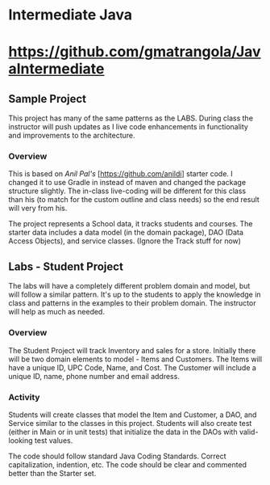 # Intermediate Java

# https://github.com/gmatrangola/JavaIntermediate

## Sample Project 

This project has many of the same patterns as the LABS. During class the instructor will push updates as I live code enhancements in functionality and improvements to the architecture.

### Overview

This is based on *Anil Pal's* [<https://github.com/anildi>] starter code. I changed it to use Gradle in instead of maven and changed the package structure slightly. The in-class live-coding will be different for this class than his (to match for the custom outline and class needs) so the end result will very from his.

The project represents a School data, it tracks students and courses. The starter data includes a data model (in the domain package), DAO (Data Access Objects), and service classes.  (Ignore the Track stuff for now)

## Labs - Student Project

The labs will have a completely different problem domain and model, but will follow a similar pattern. It's up to the students to apply the knowledge in class and patterns in the examples to their problem domain. The instructor will help as much as needed.

### Overview

The Student Project will track Inventory and sales for a store. Initially there will be two domain elements to model - Items and Customers. The Items will have a unique ID, UPC Code, Name, and Cost. The Customer will include a unique ID, name, phone number and email address.

### Activity

Students will create classes that model the Item and Customer, a DAO, and Service similar to the classes in this project. Students will also create test (either in Main or in unit tests) that initialize the data in the DAOs with valid-looking test values.

The code should follow standard Java Coding Standards. Correct capitalization, indention, etc. The code should be clear and commented better than the Starter set.

